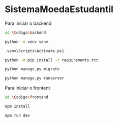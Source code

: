 # SistemaMoedaEstudantil


Para iniciar o  backend

```bash
cd \Codigo\backend
```
```bash
python -m venv venv
```
```bash
.venv\Scripts\Activate.ps1
```
```bash
python -m pip install -r requirements.txt
```
```bash
python manage.py migrate
```
```bash
python manage.py runserver
```

Para iniciar o frontent

```bash
cd \Codigo\frontend
```
```bash
npm install
```
```bash
npm run dev

